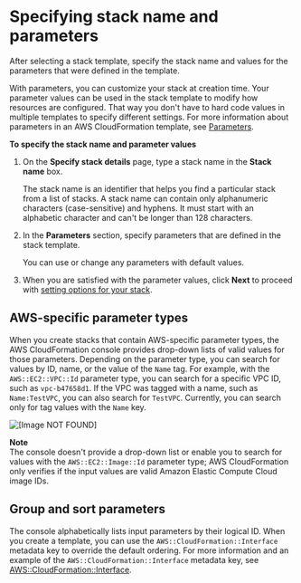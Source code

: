# Specifying stack name and parameters<a name="cfn-using-console-create-stack-parameters"></a>

After selecting a stack template, specify the stack name and values for the parameters that were defined in the template\.

With parameters, you can customize your stack at creation time\. Your parameter values can be used in the stack template to modify how resources are configured\. That way you don't have to hard code values in multiple templates to specify different settings\. For more information about parameters in an AWS CloudFormation template, see [Parameters](parameters-section-structure.md)\.

**To specify the stack name and parameter values**

1. On the **Specify stack details** page, type a stack name in the **Stack name** box\.

   The stack name is an identifier that helps you find a particular stack from a list of stacks\. A stack name can contain only alphanumeric characters \(case\-sensitive\) and hyphens\. It must start with an alphabetic character and can't be longer than 128 characters\.

1. In the **Parameters** section, specify parameters that are defined in the stack template\.

   You can use or change any parameters with default values\.

1. When you are satisfied with the parameter values, click **Next** to proceed with [setting options for your stack](cfn-console-add-tags.md)\.

## AWS\-specific parameter types<a name="cfn-using-console-create-stack-parameters-awstypes"></a>

When you create stacks that contain AWS\-specific parameter types, the AWS CloudFormation console provides drop\-down lists of valid values for those parameters\. Depending on the parameter type, you can search for values by ID, name, or the value of the `Name` tag\. For example, with the `AWS::EC2::VPC::Id` parameter type, you can search for a specific VPC ID, such as `vpc-b47658d1`\. If the VPC was tagged with a name, such as `Name:TestVPC`, you can also search for `TestVPC`\. Currently, you can search only for tag values with the `Name` key\.

![\[Image NOT FOUND\]](http://docs.aws.amazon.com/AWSCloudFormation/latest/UserGuide/images/console-create-stack-parameters-name-example.png)

**Note**  
The console doesn't provide a drop\-down list or enable you to search for values with the `AWS::EC2::Image::Id` parameter type; AWS CloudFormation only verifies if the input values are valid Amazon Elastic Compute Cloud image IDs\.

## Group and sort parameters<a name="cfn-using-console-create-stack-parameters-sort"></a>

The console alphabetically lists input parameters by their logical ID\. When you create a template, you can use the `AWS::CloudFormation::Interface` metadata key to override the default ordering\. For more information and an example of the `AWS::CloudFormation::Interface` metadata key, see [AWS::CloudFormation::Interface](aws-resource-cloudformation-interface.md)\.